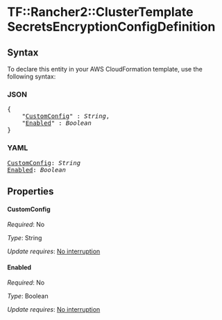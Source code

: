 # TF::Rancher2::ClusterTemplate SecretsEncryptionConfigDefinition

## Syntax

To declare this entity in your AWS CloudFormation template, use the following syntax:

### JSON

<pre>
{
    "<a href="#customconfig" title="CustomConfig">CustomConfig</a>" : <i>String</i>,
    "<a href="#enabled" title="Enabled">Enabled</a>" : <i>Boolean</i>
}
</pre>

### YAML

<pre>
<a href="#customconfig" title="CustomConfig">CustomConfig</a>: <i>String</i>
<a href="#enabled" title="Enabled">Enabled</a>: <i>Boolean</i>
</pre>

## Properties

#### CustomConfig

_Required_: No

_Type_: String

_Update requires_: [No interruption](https://docs.aws.amazon.com/AWSCloudFormation/latest/UserGuide/using-cfn-updating-stacks-update-behaviors.html#update-no-interrupt)

#### Enabled

_Required_: No

_Type_: Boolean

_Update requires_: [No interruption](https://docs.aws.amazon.com/AWSCloudFormation/latest/UserGuide/using-cfn-updating-stacks-update-behaviors.html#update-no-interrupt)

